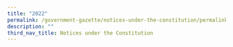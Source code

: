```yaml
---
title: "2022"
permalink: /government-gazette/notices-under-the-constitution/permalink/
description: ""
third_nav_title: Notices under the Constitution
---
```

